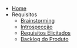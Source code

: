 <!-- docs/_sidebar.md -->

* [Home](/)
* Requisitos
    * [Brainstorming](/Requirements/brainstorming.md)
    * [Introspecção](/Requirements/introspection.md)
    * [Requisitos Elicitados](/Requirements/requirements.md)
    * [Backlog do Produto](/Requirements/productBacklog.md)
